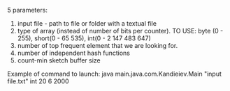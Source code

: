 5 parameters:
1. input file -  path to file or folder with a textual file
2. type of array (instead of number of bits per counter). TO USE: byte (0 - 255), short(0 - 65 535), int(0 - 2 147 483 647)
3. number of top frequent element that we are looking for.
4. number of independent hash functions
5. count-min sketch buffer size

Example of command to launch: java main.java.com.Kandieiev.Main "input file.txt" int 20 6 2000
